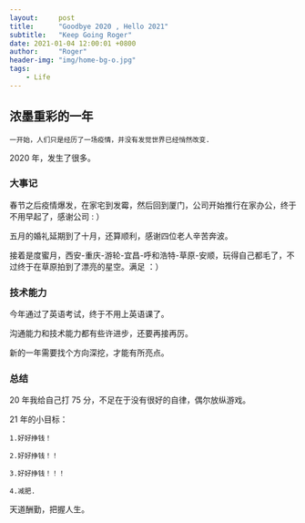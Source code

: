 ```yaml
---
layout:     post
title:      "Goodbye 2020 , Hello 2021"
subtitle:   "Keep Going Roger"
date: 2021-01-04 12:00:01 +0800
author:     "Roger"
header-img: "img/home-bg-o.jpg"
tags:
    - Life
---
```

浓墨重彩的一年
---

    一开始，人们只是经历了一场疫情，并没有发觉世界已经悄然改变.

2020 年，发生了很多。

### 大事记

春节之后疫情爆发，在家宅到发霉，然后回到厦门，公司开始推行在家办公，终于不用早起了，感谢公司 : ）

五月的婚礼延期到了十月，还算顺利，感谢四位老人辛苦奔波。

接着是度蜜月，西安-重庆-游轮-宜昌-呼和浩特-草原-安顺，玩得自己都毛了，不过终于在草原拍到了漂亮的星空。满足 ：）

### 技术能力

今年通过了英语考试，终于不用上英语课了。

沟通能力和技术能力都有些许进步，还要再接再厉。

新的一年需要找个方向深挖，才能有所亮点。

### 总结

20 年我给自己打 75 分，不足在于没有很好的自律，偶尔放纵游戏。

21 年的小目标：

    1.好好挣钱！

    2.好好挣钱！！

    3.好好挣钱！！！

    4.减肥.

天道酬勤，把握人生。
